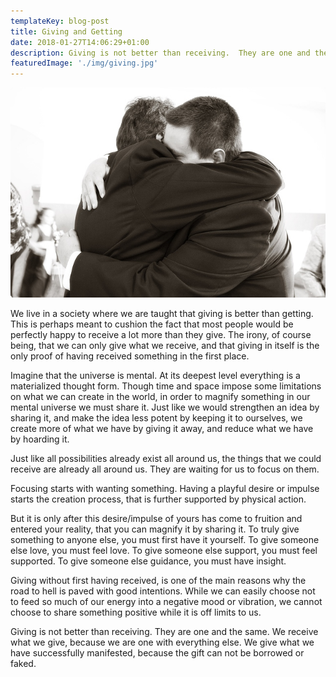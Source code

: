 ```yaml
---
templateKey: blog-post
title: Giving and Getting
date: 2018-01-27T14:06:29+01:00
description: Giving is not better than receiving.  They are one and the same.
featuredImage: './img/giving.jpg'
---
```

![Giving a hug](./img/giving.jpg)

We live in a society where we are taught that giving is better than getting.  This is perhaps meant to cushion the fact that most people would be perfectly happy to receive a lot more than they give.  The irony, of course being, that we can only give what we receive, and that giving in itself is the only proof of having received something in the first place.

Imagine that the universe is mental.  At its deepest level everything is a materialized thought form.  Though time and space impose some limitations on what we can create in the world, in order to magnify something in our mental universe we must share it.  Just like we would strengthen an idea by sharing it, and make the idea less potent by keeping it to ourselves, we create more of what we have by giving it away, and reduce what we have by hoarding it.

Just like all possibilities already exist all around us, the things that we could receive are already all around us.  They are waiting for us to focus on them.

Focusing starts with wanting something.  Having a playful desire or impulse starts the creation process, that is further supported by physical action.

But it is only after this desire/impulse of yours has come to fruition and entered your reality, that you can magnify it by sharing it.  To truly give something to anyone else, you must first have it yourself.  To give someone else love, you must feel love.  To give someone else support, you must feel supported.  To give someone else guidance, you must have insight.

Giving without first having received, is one of the main reasons why the road to hell is paved with good intentions. While we can easily choose not to feed so much of our energy into a negative mood or vibration, we cannot choose to share something positive while it is off limits to us.

Giving is not better than receiving.  They are one and the same. We receive what we give, because we are one with everything else.  We give what we have successfully manifested, because the gift can not be borrowed or faked.
